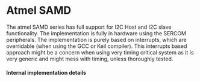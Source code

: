 # Atmel SAMD

The atmel SAMD series has full support for I2C Host and I2C slave functionality. The implementation is fully in hardware using the SERCOM peripherals. The implementation is purely based on interrupts, which are overridable (when using the GCC or Keil compiler). This interrupts based approach might be a concern when using very timing critical system as it is very generic and might mess with timing, unless thoroughly tested.

#### Internal implementation details
